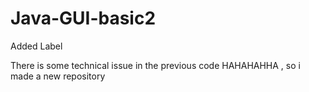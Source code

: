 # Java-GUI-basic2
Added Label

There is some technical issue in the previous code HAHAHAHHA , so i made a new repository
